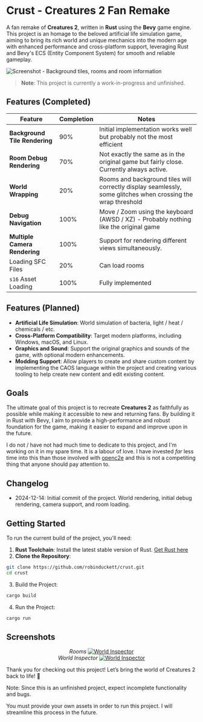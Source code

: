 # Crust - Creatures 2 Fan Remake

A fan remake of **Creatures 2**, written in **Rust** using the **Bevy** game engine. This project is an homage to the beloved artificial life simulation game, aiming to bring its rich world and unique mechanics into the modern age with enhanced performance and cross-platform support, leveraging Rust and Bevy's ECS (Entity Component System) for smooth and reliable gameplay.

![Screenshot - Background tiles, rooms and room information](./screenshots/dec-2024/crust2.png)

> **Note**: This project is currently a work-in-progress and unfinished.

## Features (Completed)

| Feature | Completion | Notes |
| -- | -- | -- |
| **Background Tile Rendering** | 90% | Initial implementation works well but probably not the most efficient
| **Room Debug Rendering** | 70% | Not exactly the same as in the original game but fairly close. Currently always active.
| **World Wrapping** | 20% | Rooms and background tiles will correctly display seamlessly, some glitches when crossing the wrap threshold
| **Debug Navigation** | 100% | Move / Zoom using the keyboard (AWSD / XZ) - Probably nothing like the original game
| **Multiple Camera Rendering** | 100% | Support for rendering different views simultaneously. |
| Loading SFC Files | 20%  | Can load rooms
| `s16` Asset Loading | 100% | Fully implemented

## Features (Planned)

- **Artificial Life Simulation**: World simulation of bacteria, light / heat / chemicals / etc.
- **Cross-Platform Compatibility**: Target modern platforms, including Windows, macOS, and Linux.
- **Graphics and Sound**: Support the original graphics and sounds of the game, with optional modern enhancements.
- **Modding Support**: Allow players to create and share custom content by implementing the CAOS language within the project and creating various tooling to help create new content and edit existing content.

## Goals

The ultimate goal of this project is to recreate **Creatures 2** as faithfully as possible while making it accessible to new and returning fans. By building it in Rust with Bevy, I aim to provide a high-performance and robust foundation for the game, making it easier to expand and improve upon in the future.

I do not / have not had much time to dedicate to this project, and I'm working on it in my spare time. It is a labour of love. I have invested *far* less time into this than those involved with [openc2e](https://github.com/OpenC2E/OpenC2E) and this is not a competiting thing that anyone should pay attention to.

## Changelog

- 2024-12-14: Initial commit of the project. World rendering, initial debug rendering, camera support, and room loading.

## Getting Started

To run the current build of the project, you'll need:

1. **Rust Toolchain**: Install the latest stable version of Rust. [Get Rust here](https://www.rust-lang.org/tools/install)
2. **Clone the Repository**:
```bash
git clone https://github.com/robinduckett/crust.git
cd crust
```
3.	Build the Project:
```bash
cargo build
```
4.	Run the Project:

```bash
cargo run
```

## Screenshots

<div style="text-align: center;">
<i>Rooms</i>
<a href="./screenshots/dec-2024/crust2.png"><img src="./screenshots/dec-2024/crust2.png" alt="World Inspector"></a>
</div>

<div style="text-align: center;">
<i>World Inspector</i>
<a href="./screenshots/dec-2024/crust.png"><img src="./screenshots/dec-2024/crust.png" alt="World Inspector"></a>
</div>

Thank you for checking out this project! Let’s bring the world of Creatures 2 back to life! 🐾

Note: Since this is an unfinished project, expect incomplete functionality and bugs.

You must provide your own assets in order to run this project. I will streamline this process in the future.
